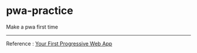 # pwa-practice
Make a pwa first time

---

Reference : [Your First Progressive Web App](https://developers.google.com/web/fundamentals/codelabs/your-first-pwapp/)

